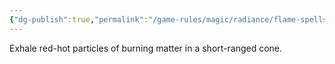 ```yaml
---
{"dg-publish":true,"permalink":"/game-rules/magic/radiance/flame-spells/cinderbreath/"}
---
```


Exhale red-hot particles of burning matter in a short-ranged cone.